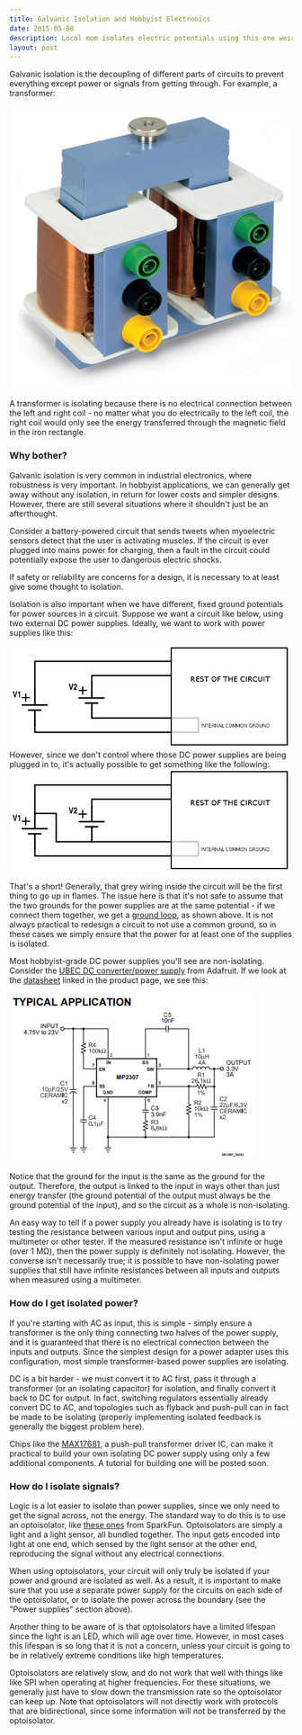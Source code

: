 ```yaml
---
title: Galvanic Isolation and Hobbyist Electronics
date: 2015-05-08
description: Local mom isolates electric potentials using this one weird trick! Doctors hate her!
layout: post
---
```


Galvanic isolation is the decoupling of different parts of circuits to prevent everything except power or signals from getting through. For example, a transformer:

![Transformer Picture](img/transformer.jpg)

A transformer is isolating because there is no electrical connection between the left and right coil - no matter what you do electrically to the left coil, the right coil would only see the energy transferred through the magnetic field in the iron rectangle.

### Why bother?

Galvanic isolation is very common in industrial electronics, where robustness is very important. In hobbyist applications, we can generally get away without any isolation, in return for lower costs and simpler designs. However, there are still several situations where it shouldn't just be an afterthought.

Consider a battery-powered circuit that sends tweets when myoelectric sensors detect that the user is activating muscles. If the circuit is ever plugged into mains power for charging, then a fault in the circuit could potentially expose the user to dangerous electric shocks.

If safety or reliability are concerns for a design, it is necessary to at least give some thought to isolation.

Isolation is also important when we have different, fixed ground potentials for power sources in a circuit. Suppose we want a circuit like below, using two external DC power supplies. Ideally, we want to work with power supplies like this:

![Ideal schematic for multiple power supplies](img/ideal.png)However, since we don't control where those DC power supplies are being plugged in to, it's actually possible to get something like the following:![Actual schematic for multiple power supplies](img/actual.png)

That's a short! Generally, that grey wiring inside the circuit will be the first thing to go up in flames. The issue here is that it's not safe to assume that the two grounds for the power supplies are at the same potential - if we connect them together, we get a [ground loop](https://en.wikipedia.org/wiki/Ground_loop_(electricity)), as shown above. It is not always practical to redesign a circuit to not use a common ground, so in these cases we simply ensure that the power for at least one of the supplies is isolated.

Most hobbyist-grade DC power supplies you'll see are non-isolating. Consider the [UBEC DC converter/power supply](http://www.adafruit.com/products/1385) from Adafruit. If we look at the [datasheet](http://www.adafruit.com/datasheets/MP2307_r1.9.pdf) linked in the product page, we see this:

![Datasheet Screenshot](img/datasheet.png)

Notice that the ground for the input is the same as the ground for the output. Therefore, the output is linked to the input in ways other than just energy transfer (the ground potential of the output must always be the ground potential of the input), and so the circuit as a whole is non-isolating.

An easy way to tell if a power supply you already have is isolating is to try testing the resistance between various input and output pins, using a multimeter or other tester. If the measured resistance isn't infinite or huge (over 1 MΩ), then the power supply is definitely not isolating. However, the converse isn't necessarily true; it is possible to have non-isolating power supplies that still have infinite resistances between all inputs and outputs when measured using a multimeter.

### How do I get isolated power?

If you're starting with AC as input, this is simple - simply ensure a transformer is the only thing connecting two halves of the power supply, and it is guaranteed that there is no electrical connection between the inputs and outputs. Since the simplest design for a power adapter uses this configuration, most simple transformer-based power supplies are isolating.

DC is a bit harder - we must convert it to AC first, pass it through a transformer (or an isolating capacitor) for isolation, and finally convert it back to DC for output. In fact, switching regulators essentially already convert DC to AC, and topologies such as flyback and push-pull can in fact be made to be isolating (properly implementing isolated feedback is generally the biggest problem here).

Chips like the [MAX17681](http://www.maximintegrated.com/en/products/power/isolated-power/MAX17681.html), a push-pull transformer driver IC, can make it practical to build your own isolating DC power supply using only a few additional components. A tutorial for building one will be posted soon.

### How do I isolate signals?

Logic is a lot easier to isolate than power supplies, since we only need to get the signal across, not the energy. The standard way to do this is to use an optoisolator, like [these ones](https://www.sparkfun.com/products/9118) from SparkFun. Optoisolators are simply a light and a light sensor, all bundled together. The input gets encoded into light at one end, which sensed by the light sensor at the other end, reproducing the signal without any electrical connections.

When using optoisolators, your circuit will only truly be isolated if your power and ground are isolated as well. As a result, it is important to make sure that you use a separate power supply for the circuits on each side of the optoisolator, or to isolate the power across the boundary (see the "Power supplies" section above).

Another thing to be aware of is that optoisolators have a limited lifespan since the light is an LED, which will age over time. However, in most cases this lifespan is so long that it is not a concern, unless your circuit is going to be in relatively extreme conditions like high temperatures.

Optoisolators are relatively slow, and do not work that well with things like like SPI when operating at higher frequencies. For these situations, we generally just have to slow down the transmission rate so the optoisolator can keep up. Note that optoisolators will not directly work with protocols that are bidirectional, since some information will not be transferred by the optoisolator.
